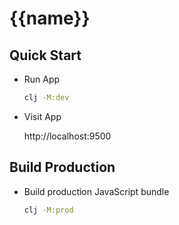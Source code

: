# {{name}}

## Quick Start

- Run App

  ```bash
  clj -M:dev
  ```

- Visit App

  http://localhost:9500


## Build Production

- Build production JavaScript bundle

  ```bash
  clj -M:prod
  ```

